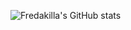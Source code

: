 ![Fredakilla's GitHub stats](https://github-readme-stats.vercel.app/api?username=fredakilla&show_icons=true&theme=radical)